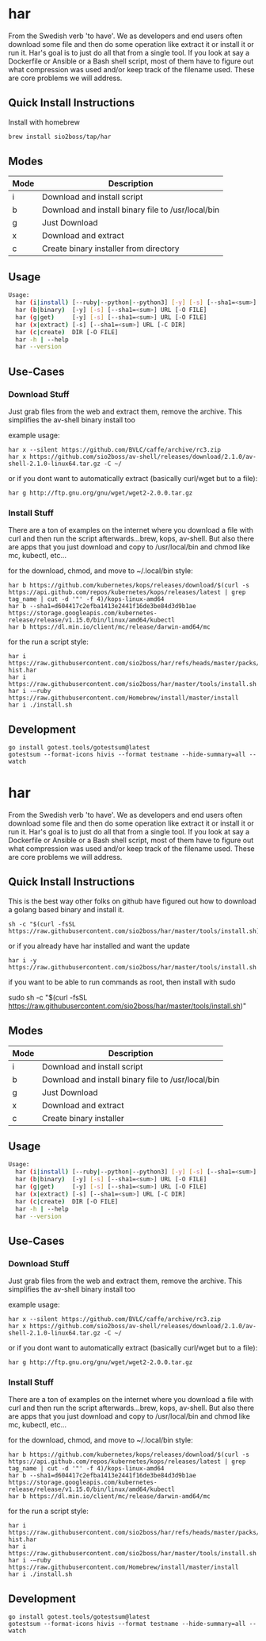 har
===

From the Swedish verb 'to have'.  We as developers and end users often download some file and then do some operation like extract it or install it or run it.  Har's goal is to just do all that from a single tool.  If you look at say a Dockerfile or Ansible or a Bash shell script, most of them have to figure out what compression was used and/or keep track of the filename used.  These are core problems we will address.

## Quick Install Instructions

Install with homebrew
```bash
brew install sio2boss/tap/har
```

## Modes

| Mode | Description                                        |
|------|----------------------------------------------------|
| i    | Download and install script                        |
| b    | Download and install binary file to /usr/local/bin |
| g    | Just Download                                      |
| x    | Download and extract                               |
| c    | Create binary installer from directory             |


## Usage

```sh
Usage:
  har (i|install) [--ruby|--python|--python3] [-y] [-s] [--sha1=<sum>] URL
  har (b|binary)  [-y] [-s] [--sha1=<sum>] URL [-O FILE]
  har (g|get)     [-y] [-s] [--sha1=<sum>] URL [-O FILE]
  har (x|extract) [-s] [--sha1=<sum>] URL [-C DIR]
  har (c|create)  DIR [-O FILE]
  har -h | --help
  har --version
```

## Use-Cases

### Download Stuff

Just grab files from the web and extract them, remove the archive.  This simplifies the av-shell binary install too

example usage:

    har x --silent https://github.com/BVLC/caffe/archive/rc3.zip
    har x https://github.com/sio2boss/av-shell/releases/download/2.1.0/av-shell-2.1.0-linux64.tar.gz -C ~/
    
or if you dont want to automatically extract (basically curl/wget but to a file):

    har g http://ftp.gnu.org/gnu/wget/wget2-2.0.0.tar.gz

### Install Stuff

There are a ton of examples on the internet where you download a file with curl and then run the script afterwards…brew, kops, av-shell.  But also there are apps that you just download and copy to /usr/local/bin and chmod like mc, kubectl, etc...

for the download, chmod, and move to ~/.local/bin style:

    har b https://github.com/kubernetes/kops/releases/download/$(curl -s https://api.github.com/repos/kubernetes/kops/releases/latest | grep tag_name | cut -d '"' -f 4)/kops-linux-amd64
    har b --sha1=d604417c2efba1413e2441f16de3be84d3d9b1ae https://storage.googleapis.com/kubernetes-release/release/v1.15.0/bin/linux/amd64/kubectl
    har b https://dl.min.io/client/mc/release/darwin-amd64/mc

for the run a script style:

    har i https://raw.githubusercontent.com/sio2boss/har/refs/heads/master/packs/git-hist.har
    har i https://raw.githubusercontent.com/sio2boss/har/master/tools/install.sh
    har i -—ruby https://raw.githubusercontent.com/Homebrew/install/master/install
    har i ./install.sh


## Development

```
go install gotest.tools/gotestsum@latest
gotestsum --format-icons hivis --format testname --hide-summary=all --watch
```
har
===

From the Swedish verb 'to have'.  We as developers and end users often download some file and then do some operation like extract it or install it or run it.  Har's goal is to just do all that from a single tool.  If you look at say a Dockerfile or Ansible or a Bash shell script, most of them have to figure out what compression was used and/or keep track of the filename used.  These are core problems we will address.

## Quick Install Instructions

This is the best way other folks on github have figured out how to download a golang based binary and install it.

    sh -c "$(curl -fsSL https://raw.githubusercontent.com/sio2boss/har/master/tools/install.sh)"

or if you already have har installed and want the update

    har i -y https://raw.githubusercontent.com/sio2boss/har/master/tools/install.sh

if you want to be able to run commands as root, then install with sudo

   sudo sh -c "$(curl -fsSL https://raw.githubusercontent.com/sio2boss/har/master/tools/install.sh)"

## Modes

| Mode | Description                                        |
|------|----------------------------------------------------|
| i    | Download and install script                        |
| b    | Download and install binary file to /usr/local/bin |
| g    | Just Download                                      |
| x    | Download and extract                               |
| c    | Create binary installer                            |


## Usage

```sh
Usage:
  har (i|install) [--ruby|--python|--python3] [-y] [-s] [--sha1=<sum>] URL
  har (b|binary)  [-y] [-s] [--sha1=<sum>] URL [-O FILE]
  har (g|get)     [-y] [-s] [--sha1=<sum>] URL [-O FILE]
  har (x|extract) [-s] [--sha1=<sum>] URL [-C DIR]
  har (c|create)  DIR [-O FILE]
  har -h | --help
  har --version
```

## Use-Cases

### Download Stuff

Just grab files from the web and extract them, remove the archive.  This simplifies the av-shell binary install too

example usage:

    har x --silent https://github.com/BVLC/caffe/archive/rc3.zip
    har x https://github.com/sio2boss/av-shell/releases/download/2.1.0/av-shell-2.1.0-linux64.tar.gz -C ~/
    
or if you dont want to automatically extract (basically curl/wget but to a file):

    har g http://ftp.gnu.org/gnu/wget/wget2-2.0.0.tar.gz

### Install Stuff

There are a ton of examples on the internet where you download a file with curl and then run the script afterwards…brew, kops, av-shell.  But also there are apps that you just download and copy to /usr/local/bin and chmod like mc, kubectl, etc...

for the download, chmod, and move to ~/.local/bin style:

    har b https://github.com/kubernetes/kops/releases/download/$(curl -s https://api.github.com/repos/kubernetes/kops/releases/latest | grep tag_name | cut -d '"' -f 4)/kops-linux-amd64
    har b --sha1=d604417c2efba1413e2441f16de3be84d3d9b1ae https://storage.googleapis.com/kubernetes-release/release/v1.15.0/bin/linux/amd64/kubectl
    har b https://dl.min.io/client/mc/release/darwin-amd64/mc

for the run a script style:

    har i https://raw.githubusercontent.com/sio2boss/har/refs/heads/master/packs/git-hist.har
    har i https://raw.githubusercontent.com/sio2boss/har/master/tools/install.sh
    har i -—ruby https://raw.githubusercontent.com/Homebrew/install/master/install
    har i ./install.sh


## Development

```
go install gotest.tools/gotestsum@latest
gotestsum --format-icons hivis --format testname --hide-summary=all --watch
```